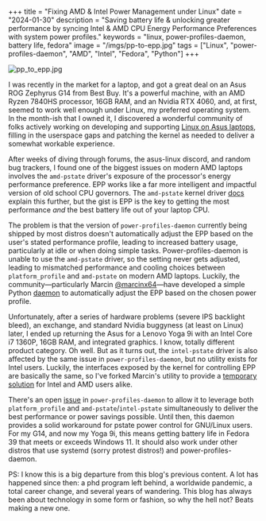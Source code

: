 +++
title = "Fixing AMD & Intel Power Management under Linux"
date = "2024-01-30"
description = "Saving battery life & unlocking greater performance by syncing Intel & AMD CPU Energy Performance Preferences with system power profiles."
keywords = "linux, power-profiles-daemon, battery life, fedora"
image = "/imgs/pp-to-epp.jpg"
tags = ["Linux", "power-profiles-daemon", "AMD", "Intel", "Fedora", "Python"]
+++

![pp_to_epp.jpg](/imgs/pp-to-epp.jpg)

I was recently in the market for a laptop, and got a great deal on an Asus ROG Zephyrus G14 from Best Buy. It's a powerful machine, with an AMD Ryzen 7840HS processor, 16GB RAM, and an Nvidia RTX 4060, and, at first, seemed to work well enough under Linux, my preferred operating system. In the month-ish that I owned it, I discovered a wonderful community of folks actively working on developing and supporting [Linux on Asus laptops](https://asus-linux.org/), filling in the userspace gaps and patching the kernel as needed to deliver a somewhat workable experience.

After weeks of diving through forums, the asus-linux discord, and random bug trackers, I found one of the biggest issues on modern AMD laptops involves the `amd-pstate` driver's exposure of the processor's energy performance preference. EPP works like a far more intelligent and impactful version of old school CPU governors. The `amd-pstate` kernel driver [docs](https://docs.kernel.org/admin-guide/pm/amd-pstate.html) explain this further, but the gist is EPP is the key to getting the most performance _and_ the best battery life out of your laptop CPU.

The problem is that the version of `power-profiles-daemon` currently being shipped by most distros doesn't automatically adjust the EPP based on the user's stated performance profile, leading to increased battery usage, particularly at idle or when doing simple tasks. Power-profiles-daemon is unable to use the `amd-pstate` driver, so the setting never gets adjusted, leading to mismatched performance and cooling choices between `platform_profile` and `amd-pstate` on modern AMD laptops. Luckily, the community—particularly Marcin [@marcinx64](https://github.com/marcinx64)—have developed a simple Python [daemon](https://github.com/marcinx64) to automatically adjust the EPP based on the chosen power profile.

Unfortunately, after a series of hardware problems (severe IPS backlight bleed), an exchange, and standard Nvidia buggyness (at least on Linux) later, I ended up returning the Asus for a Lenovo Yoga 9i with an Intel Core i7 1360P, 16GB RAM, and integrated graphics. I know, totally different product category. Oh well. But as it turns out, the `intel-pstate` driver is also affected by the same issue in `power-profiles-daemon`, but no utility exists for Intel users. Luckily, the interfaces exposed by the kernel for controlling EPP are basically the same, so I've forked Marcin's utility to provide a [temporary solution](https://github.com/alychace/pp-to-epp) for Intel and AMD users alike.

There's an open [issue](https://gitlab.freedesktop.org/upower/power-profiles-daemon/-/issues/107) in `power-profiles-daemon` to allow it to leverage both `platform_profile` and `amd-pstate`/`intel-pstate` simultaneously to deliver the best performance or power savings possible. Until then, this daemon provides a solid workaround for pstate power control for GNU/Linux users. For my G14, and now my Yoga 9i, this means getting battery life in Fedora 39 that meets or exceeds Windows 11. It should also work under other distros that use systemd (sorry protest distros!) and power-profiles-daemon.

PS: I know this is a big departure from this blog's previous content. A lot has happened since then: a phd program left behind, a worldwide pandemic, a total career change, and several years of wandering. This blog has always been about technology in some form or fashion, so why the hell not? Beats making a new one.
